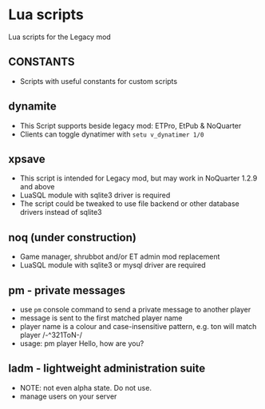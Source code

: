 # Lua scripts

Lua scripts for the Legacy mod


## CONSTANTS

* Scripts with useful constants for custom scripts


## dynamite

* This Script supports beside legacy mod: ETPro, EtPub & NoQuarter
* Clients can toggle dynatimer with `setu v_dynatimer 1/0`

## xpsave

* This script is intended for Legacy mod, but may work in NoQuarter 1.2.9 and above
* LuaSQL module with sqlite3 driver is required
* The script could be tweaked to use file backend or other database drivers instead of sqlite3

## noq (under construction)

* Game manager, shrubbot and/or ET admin mod replacement
* LuaSQL module with sqlite3 or mysql driver are required

## pm - private messages

* use ```pm``` console command to send a private message to another player
* message is sent to the first matched player name
* player name is a colour and case-insensitive pattern, e.g. ton will match player /-^321ToN-/
* usage: pm player Hello, how are you?

## ladm - lightweight administration suite

* NOTE: not even alpha state. Do not use.
* manage users on your server